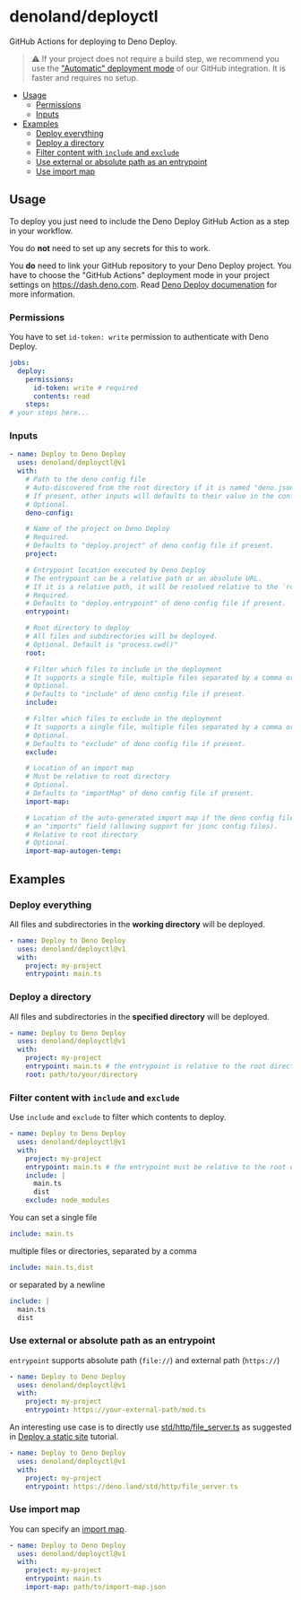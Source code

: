 # denoland/deployctl <!-- omit in toc -->

GitHub Actions for deploying to Deno Deploy.

> ⚠ If your project does not require a build step, we recommend you use the
> ["Automatic" deployment mode](https://docs.deno.com/deploy/manual/ci_github#automatic)
> of our GitHub integration. It is faster and requires no setup.

- [Usage](#usage)
  - [Permissions](#permissions)
  - [Inputs](#inputs)
- [Examples](#examples)
  - [Deploy everything](#deploy-everything)
  - [Deploy a directory](#deploy-a-directory)
  - [Filter content with `include` and `exclude`](#filter-content-with-include-and-exclude)
  - [Use external or absolute path as an entrypoint](#use-external-or-absolute-path-as-an-entrypoint)
  - [Use import map](#use-import-map)

## Usage

To deploy you just need to include the Deno Deploy GitHub Action as a step in
your workflow.

You do **not** need to set up any secrets for this to work.

You **do** need to link your GitHub repository to your Deno Deploy project. You
have to choose the "GitHub Actions" deployment mode in your project settings on
https://dash.deno.com. Read
[Deno Deploy documenation](https://docs.deno.com/deploy/manual/ci_github#github-action)
for more information.

### Permissions

You have to set `id-token: write` permission to authenticate with Deno Deploy.

```yaml
jobs:
  deploy:
    permissions:
      id-token: write # required
      contents: read
    steps:
# your steps here...
```

### Inputs

```yaml
- name: Deploy to Deno Deploy
  uses: denoland/deployctl@v1
  with:
    # Path to the deno config file
    # Auto-discovered from the root directory if it is named "deno.json" or "deno.jsonc".
    # If present, other inputs will defaults to their value in the config file.
    # Optional.
    deno-config:

    # Name of the project on Deno Deploy
    # Required.
    # Defaults to "deploy.project" of deno config file if present.
    project:

    # Entrypoint location executed by Deno Deploy
    # The entrypoint can be a relative path or an absolute URL.
    # If it is a relative path, it will be resolved relative to the `root` directory.
    # Required.
    # Defaults to "deploy.entrypoint" of deno config file if present.
    entrypoint:

    # Root directory to deploy
    # All files and subdirectories will be deployed.
    # Optional. Default is "process.cwd()"
    root:

    # Filter which files to include in the deployment
    # It supports a single file, multiple files separated by a comma or by a newline
    # Optional.
    # Defaults to "include" of deno config file if present.
    include:

    # Filter which files to exclude in the deployment
    # It supports a single file, multiple files separated by a comma or by a newline
    # Optional.
    # Defaults to "exclude" of deno config file if present.
    exclude:

    # Location of an import map
    # Must be relative to root directory
    # Optional.
    # Defaults to "importMap" of deno config file if present.
    import-map:

    # Location of the auto-generated import map if the deno config file contains
    # an "imports" field (allowing support for jsonc config files).
    # Relative to root directory
    # Optional.
    import-map-autogen-temp:
```

## Examples

### Deploy everything

All files and subdirectories in the **working directory** will be deployed.

```yaml
- name: Deploy to Deno Deploy
  uses: denoland/deployctl@v1
  with:
    project: my-project
    entrypoint: main.ts
```

### Deploy a directory

All files and subdirectories in the **specified directory** will be deployed.

```yaml
- name: Deploy to Deno Deploy
  uses: denoland/deployctl@v1
  with:
    project: my-project
    entrypoint: main.ts # the entrypoint is relative to the root directory (path/to/your/directory/main.ts)
    root: path/to/your/directory
```

### Filter content with `include` and `exclude`

Use `include` and `exclude` to filter which contents to deploy.

```yaml
- name: Deploy to Deno Deploy
  uses: denoland/deployctl@v1
  with:
    project: my-project
    entrypoint: main.ts # the entrypoint must be relative to the root directory
    include: |
      main.ts
      dist
    exclude: node_modules
```

You can set a single file

```yaml
include: main.ts
```

multiple files or directories, separated by a comma

```yaml
include: main.ts,dist
```

or separated by a newline

```yaml
include: |
  main.ts
  dist
```

### Use external or absolute path as an entrypoint

`entrypoint` supports absolute path (`file://`) and external path (`https://`)

```yaml
- name: Deploy to Deno Deploy
  uses: denoland/deployctl@v1
  with:
    project: my-project
    entrypoint: https://your-external-path/mod.ts
```

An interesting use case is to directly use
[std/http/file_server.ts](https://deno.land/std/http/file_server.ts) as
suggested in
[Deploy a static site](https://docs.deno.com/deploy/tutorials/static-site)
tutorial.

```yaml
- name: Deploy to Deno Deploy
  uses: denoland/deployctl@v1
  with:
    project: my-project
    entrypoint: https://deno.land/std/http/file_server.ts
```

### Use import map

You can specify an [import map](https://github.com/WICG/import-maps).

```yaml
- name: Deploy to Deno Deploy
  uses: denoland/deployctl@v1
  with:
    project: my-project
    entrypoint: main.ts
    import-map: path/to/import-map.json
```
